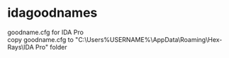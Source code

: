 # idagoodnames
goodname.cfg for IDA Pro  
copy goodname.cfg to "C:\Users\%USERNAME%\AppData\Roaming\Hex-Rays\IDA Pro\" folder
